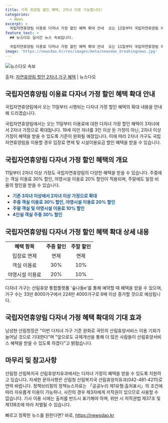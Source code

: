 ```yaml
---
title: 가족 휴양림 할인 혜택, 2자녀 이용 가능합니다!
categories:
  - News
excerpt: >
  국립자연휴양림 이용료 다자녀 가정 할인 혜택 확대 안내  오는 11일부터 국립자연휴양림 이용료에 대한 다자녀…
feature_text: >
  ## 뉴스다오 실시간 뉴스 속보입니다.

  국립자연휴양림 이용료 다자녀 가정 할인 혜택 확대 안내  오는 11일부터 국립자연휴양림 이용료에 대한 다자녀…
image: 'https://newsdao.kr/res/images/meta/newsdao_breakingnews.jpg'
---
```


![뉴스다오 속보](https://newsdao.kr/res/images/meta/newsdao_breakingnews.jpg)

<p>출처: <a href="https://newsdao.kr/4152" rel="dofollow">자연휴양림 할인 2자녀 가구 혜택</a> | 뉴스다오</p>

<h2 data-ke-size="size26">국립자연휴양림 이용료 다자녀 가정 할인 혜택 확대 안내</h2>
국립자연휴양림에서 오는 11일부터 시행되는 다자녀 가정 할인 혜택의 확대 내용을 안내해 드리겠습니다.

<p data-ke-size="size16">국립자연휴양림에서는 오는 11일부터 이용료에 대한 다자녀 가정 할인 혜택이 3자녀에서 2자녀 가정으로 확대됩니다. 19세 미만 자녀를 3인 이상 둔 가정이 아닌, 2자녀 이상 가정이 혜택을 받을 수 있도록 기준이 완화될 예정입니다. 이에 따라 2자녀 가구도 국립자연휴양림을 이용할 경우 입장료 면제 및 시설이용요금 할인 혜택을 받을 수 있습니다.</p>

<h2 data-ke-size="size26">국립자연휴양림 다자녀 가정 할인 혜택의 개요</h2>
11일부터 2자녀 이상 가정도 국립자연휴양림의 다양한 혜택을 받을 수 있습니다. 주중에는 객실 이용료 30% 할인, 야영시설 이용료 20% 할인이 적용되며, 주말에도 일정 비율의 할인을 받을 수 있습니다.

<ul>
  <li><b><span style="color: #1a5490;">기존 3자녀 이상에서 2자녀 이상 가정으로 확대</span></b></li>
  <li><b><span style="color: #1a5490;">주중 객실 이용료 30% 할인, 야영시설 이용료 20% 할인</span></b></li>
  <li><b><span style="color: #1a5490;">주말 객실 및 야영시설 이용료 10% 할인</span></b></li>
  <li><b><span style="color: #1a5490;">4인실 객실 주중 30% 할인</span></b></li>
</ul>

<h2 data-ke-size="size26">국립자연휴양림 다자녀 가정 할인 혜택 확대 상세 내용</h2>
<table>
  <tr>
    <td style="text-align: center; height: 17px;"><b>혜택 항목</b></td>
    <td style="text-align: center; height: 17px;"><b>주중 할인</b></td>
    <td style="text-align: center; height: 17px;"><b>주말 할인</b></td>
  </tr>
  <tr>
    <td style="text-align: center; height: 17px;">입장료 면제</td>
    <td style="text-align: center; height: 17px;">면제</td>
    <td style="text-align: center; height: 17px;">면제</td>
  </tr>
  <tr>
    <td style="text-align: center; height: 17px;">객실 이용료</td>
    <td style="text-align: center; height: 17px;">30%</td>
    <td style="text-align: center; height: 17px;">10%</td>
  </tr>
  <tr>
    <td style="text-align: center; height: 17px;">야영시설 이용료</td>
    <td style="text-align: center; height: 17px;">20%</td>
    <td style="text-align: center; height: 17px;">10%</td>
  </tr>
</table>

<p data-ke-size="size16">다자녀 가구는 산림휴양 통합플랫폼 '숲나들e'를 통해 예약할 때 혜택을 받을 수 있으며, 가구 수는 33만 8000가구에서 224만 4000가구로 6배 이상 증가할 것으로 예상됩니다.</p>

<h2 data-ke-size="size26">국립자연휴양림 다자녀 가정 혜택 확대의 기대 효과</h2>
<p data-ke-size="size16">남성현 산림청장은 "이번 다자녀 가구 기준 완화로 국민의 산림휴양서비스 이용 기회가 늘어날 것으로 기대한다"며 "앞으로도 규제개선을 통해 더 많은 사람들이 산림휴양서비스 혜택을 받을 수 있도록 하겠다"고 밝혔습니다.</p>

<h2 data-ke-size="size26">마무리 및 참고사항</h2>
<p data-ke-size="size16">산림청 산림복지국 산림휴양치유과에서는 다자녀 가정이 혜택을 받을 수 있도록 지원하고 있습니다. 자세한 문의사항은 산림청 산림복지국 산림휴양치유과(042-481-4211)로 연락 바랍니다. 정책브리핑의 정책뉴스자료는 「공공누리 제1유형:출처표시」의 조건에 따라 자유롭게 이용이 가능하나, 사진의 경우 제3자에게 저작권이 있으므로 사용할 수 없습니다. 기사 이용 시에는 출처를 반드시 표기해야 하며, 위반 시 저작권법 제37조 및 제138조에 따라 처벌될 수 있습니다.</p>

<p data-ke-size="size16"></p> 

빠르고 정확한 뉴스를 원한다면? 바로, <a href="https://newsdao.kr" rel="dofollow">https://newsdao.kr</a>


